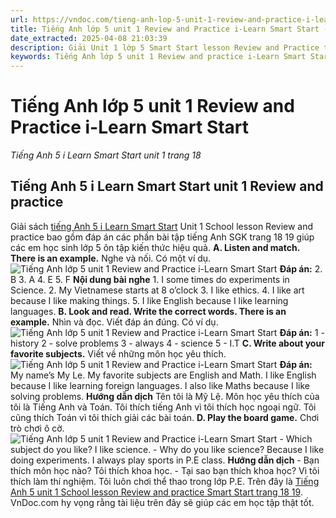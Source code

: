 ```yaml
---
url: https://vndoc.com/tieng-anh-lop-5-unit-1-review-and-practice-i-learn-smart-start-321828
title: Tiếng Anh lớp 5 unit 1 Review and Practice i-Learn Smart Start - Tiếng Anh 5 i Learn Smart Start unit 1 trang 18 - VnDoc.com
date_extracted: 2025-04-08 21:03:39
description: Giải Unit 1 lớp 5 Smart Start lesson Review and Practice trang 18 19 giúp các em học sinh chuẩn bị kiến thức trọng tâm hiệu quả.
keywords: Tiếng Anh lớp 5 unit 1 Review and practice i-Learn Smart Start,Tiếng Anh lớp 5 unit 1 Review and practice,tiếng anh lớp 5 i learn smart start unit 1 Review and practice,Tiếng Anh 5 i learn smart start unit 1 Review and practice,unit 1 lớp 5 smart start,tiếng anh 5 smart start unit 1 Review and practice,tiếng anh lớp 5 smart start unit 1,unit 1 Review and practice lớp 5,unit 1 lớp 5 Review and practice,Tiếng Anh lớp 5 Unit 1 Review and practice trang 18
---
```


# Tiếng Anh lớp 5 unit 1 Review and Practice i-Learn Smart Start
 _Tiếng Anh 5 i Learn Smart Start unit 1 trang 18_
## Tiếng Anh 5 i Learn Smart Start unit 1 Review and practice
Giải sách [tiếng Anh 5 i Learn Smart Start](<https://vndoc.com/giai-bai-tap-i-learn-smart-start5>) Unit 1 School lesson Review and practice bao gồm đáp án các phần bài tập tiếng Anh SGK trang 18 19 giúp các em học sinh lớp 5 ôn tập kiến thức hiệu quả.
**A. Listen and match. There is an example.** Nghe và nối. Có một ví dụ.
![Tiếng Anh lớp 5 unit 1 Review and Practice i-Learn Smart Start](https://i.vdoc.vn/data/image/2024/06/11/tieng-anh-lop-5-unit-1-review-and-practise-i-learn-smart-start-1.png)
**Đáp án:**
2\. B
3\. A
4\. E
5\. F
**Nội dung bài nghe**
1\. I some times do experiments in Science.
2\. My Vietnamese starts at 8 o’clock
3\. I like ethics.
4\. I like art because I like making things.
5\. I like English because I like learning languages.
**B. Look and read. Write the correct words. There is an example.** Nhìn và đọc. Viết đáp án đúng. Có ví dụ.
![Tiếng Anh lớp 5 unit 1 Review and Practice i-Learn Smart Start](https://i.vdoc.vn/data/image/2024/06/11/tieng-anh-lop-5-unit-1-review-and-practise-i-learn-smart-start-2.png)
**Đáp án:**
1 - history
2 - solve problems
3 - always
4 - science
5 - I.T
**C. Write about your favorite subjects.** Viết về những môn học yêu thích.
![Tiếng Anh lớp 5 unit 1 Review and Practice i-Learn Smart Start](https://i.vdoc.vn/data/image/2024/06/11/tieng-anh-lop-5-unit-1-review-and-practise-i-learn-smart-start-3.png)
**Đáp án:**
My name’s My Le. My favorite subjects are English and Math. I like English because I like learning foreign languages. I also like Maths because I like solving problems.
**Hướng dẫn dịch**
Tên tôi là Mỹ Lệ. Môn học yêu thích của tôi là Tiếng Anh và Toán. Tôi thích tiếng Anh vì tôi thích học ngoại ngữ. Tôi cũng thích Toán vì tôi thích giải các bài toán.
**D. Play the board game.** Chơi trò chơi ô cờ.
![Tiếng Anh lớp 5 unit 1 Review and Practice i-Learn Smart Start](https://i.vdoc.vn/data/image/2024/06/11/tieng-anh-lop-5-unit-1-review-and-practise-i-learn-smart-start-4.png)
\- Which subject do you like?
I like science.
\- Why do you like science?
Because I like doing experiments.
I always play sports in P.E class.
**Hướng dẫn dịch**
\- Bạn thích môn học nào?
Tôi thích khoa học.
\- Tại sao bạn thích khoa học?
Vì tôi thích làm thí nghiệm.
Tôi luôn chơi thể thao trong lớp P.E.
Trên đây là [Tiếng Anh 5 unit 1 School lesson Review and practice Smart Start trang 18 19](<https://vndoc.com/tieng-anh-lop-5-unit-1-review-and-practice-i-learn-smart-start-321828>). VnDoc.com hy vọng rằng tài liệu trên đây sẽ giúp các em học tập thật tốt.
